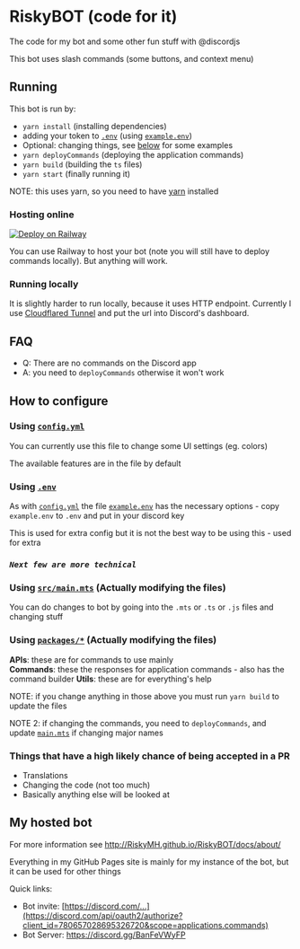 # RiskyBOT (code for it)

The code for my bot and some other fun stuff with @discordjs  

This bot uses slash commands (some buttons, and context menu)

## Running

This bot is run by:

* `yarn install` (installing dependencies)
* adding your token to [`.env`](.env) (using [`example.env`](example.env))
* Optional: changing things, see [below](#how-to-configure) for some examples
* `yarn deployCommands` (deploying the application commands)
* `yarn build` (building the `ts` files)
* `yarn start` (finally running it)

NOTE: this uses yarn, so you need to have [yarn](https://yarnpkg.com/getting-started/install) installed


### Hosting online

[![Deploy on Railway](https://railway.app/button.svg)](https://railway.app/new/template/3bvOGj?referralCode=4kwikB)

You can use Railway to host your bot (note you will still have to deploy commands locally). But anything will work.


### Running locally

It is slightly harder to run locally, because it uses HTTP endpoint. Currently I use [Cloudflared Tunnel](https://blog.cloudflare.com/tunnel-for-everyone/) and put the url into Discord's dashboard.

## FAQ

* Q: There are no commands on the Discord app
* A: you need to `deployCommands` otherwise it won't work

## How to configure

### Using [`config.yml`](./config.yml)

You can currently use this file to change some UI settings (eg. colors)

The available features are in the file by default

### Using [`.env`](./.env)

As with [`config.yml`](./config.yml) the file [`example.env`](./example.env) has the necessary options - copy `example.env` to `.env` and put in your discord key

This is used for extra config but it is not the best way to be using this - used for extra

### *`Next few are more technical`*

### Using [`src/main.mts`](./src/main.mts) (Actually modifying the files)

You can do changes to bot by going into the `.mts` or `.ts` or `.js` files and changing stuff

### Using [`packages/*`](./packages) (Actually modifying the files)

**APIs**: these are for commands to use mainly\
**Commands**: these the responses for application commands - also has the command builder
**Utils**: these are for everything's help

NOTE: if you change anything in those above you must run `yarn build` to update the files

NOTE 2: if changing the commands, you need to `deployCommands`, and update [`main.mts`](./src/main.mts) if changing major names


### Things that have a high likely chance of being accepted in a PR

* Translations
* Changing the code (not too much)
* Basically anything else will be looked at

## My hosted bot

For more information see <http://RiskyMH.github.io/RiskyBOT/docs/about/>  

Everything in my GitHub Pages site is mainly for my instance of the bot, but it can be used for other things

Quick links:

* Bot invite: [https://discord.com/...](https://discord.com/api/oauth2/authorize?client_id=780657028695326720&scope=applications.commands)
* Bot Server: <https://discord.gg/BanFeVWyFP>
